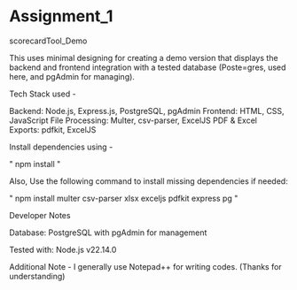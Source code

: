 # Assignment_1
scorecardTool_Demo

This uses minimal designing for creating a demo version that displays the backend and frontend integration with a tested database (Poste=gres, used here, and pgAdmin for managing).

Tech Stack used -

Backend: Node.js, Express.js, PostgreSQL, pgAdmin
Frontend: HTML, CSS, JavaScript
File Processing: Multer, csv-parser, ExcelJS
PDF & Excel Exports: pdfkit, ExcelJS

Install dependencies using -

" npm install "

Also, Use the following command to install missing dependencies if needed:

" npm install multer csv-parser xlsx exceljs pdfkit express pg "

Developer Notes

Database: PostgreSQL with pgAdmin for management

Tested with: Node.js v22.14.0

Additional Note - I generally use Notepad++ for writing codes. (Thanks for understanding) 
